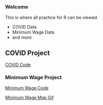 ### Welcome

This is where all practice for R can be viewed.
- COVID Data
- Minimum Wage Data
- and more

## COVID Project

[COVID Code](https://github.com/raclan/R_Practice/blob/gh-pages/COVID%20Dataset/COVID%20Practice.Rmd)

### Minimum Wage Project

[Minimum Wage Code](https://github.com/raclan/R_Practice/blob/gh-pages/Minimum%20Wage/Minimum%20Wage.Rmd)

[Minimum Wage Map Gif](https://github.com/raclan/R_Practice/blob/gh-pages/Minimum%20Wage/min_wage_map.gif)
